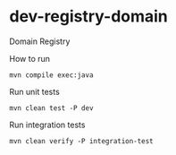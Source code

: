 # dev-registry-domain
Domain Registry

How to run

``` 
mvn compile exec:java
```

Run unit tests

``` 
mvn clean test -P dev
```
Run integration tests

``` 
mvn clean verify -P integration-test
```
